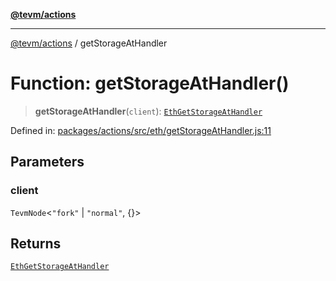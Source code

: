 [**@tevm/actions**](../README.md)

***

[@tevm/actions](../globals.md) / getStorageAtHandler

# Function: getStorageAtHandler()

> **getStorageAtHandler**(`client`): [`EthGetStorageAtHandler`](../type-aliases/EthGetStorageAtHandler.md)

Defined in: [packages/actions/src/eth/getStorageAtHandler.js:11](https://github.com/evmts/tevm-monorepo/blob/main/packages/actions/src/eth/getStorageAtHandler.js#L11)

## Parameters

### client

`TevmNode`\<`"fork"` \| `"normal"`, \{\}\>

## Returns

[`EthGetStorageAtHandler`](../type-aliases/EthGetStorageAtHandler.md)
